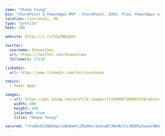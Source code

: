 ```yaml
---
name: "Shane Young"
bio: "SharePoint & PowerApps MVP - SharePoint, O365, Flow, PowerApps consulting? @PowerApps911 | Pure Snark? You found it."
location: Cincinnati, OH
type: "profile"
heat: 108

website: https://t.co/91p5BQ3pUe

twitter:
  username: ShanesCows
  url: https://twitter.com/ShanesCows
  followers: 17138

linkedin:
  url: https://www.linkedin.com/in/cincyshane

topics:
  - Power Apps

images:
  - url: https://pbs.twimg.com/profile_images/713100007398883329/qUzvsvQ3_400x400.jpg
    width: 400
    height: 400
    isCached: true
    title: "Shane Young"

secured: "+tvQbx022QKbUpxrLBeDa6VjZRyH4uc1oXsaBfJNvMplCx/BSBFp5uzwxVWC62yvPxZ9jp2Wt6x/D5XPU0dqINwALo+YIqFDGFqb7gnlV5bUXWLIwl6OZSTghLqvBYDvgeYgB+7JHEfKw/72csPfB3reOUPwgvnUjwCQ2MfdiBSVtVTEs1/rWk9HZyEJje6tPP+hZjQU4yfFhyhhD8KcXafASMlBx/7fpujVZCW61lt5o/mvYD3G69WAesYXMotKXR4DI2TzZqJtSEDhVN/pnJhTORxRmjmBLqDOv2mspKkby3p9bDCxlmQfkmy/GjzeRqKm8HUcd1DvGUMyCX2u3/1UpTvIvW8eURLNOIH8vjfvRvsqJPnXWxedhPKs0Fja8TeQZLWNNCSgzPnT7k98Ow+b8guFXWV1qc/oAux09fo=;mFeX55f7Q+PacC9F+OwQEQ=="
---
```


